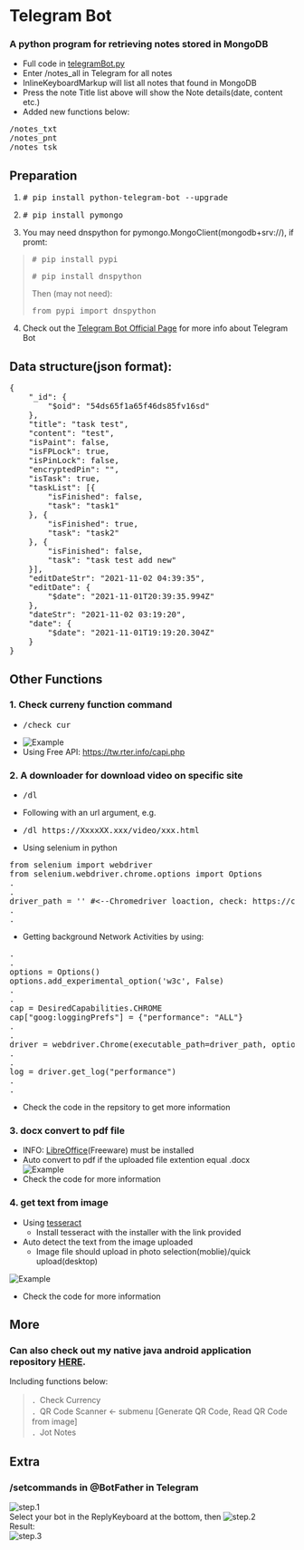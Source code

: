 # Telegram Bot  

### A python program for retrieving notes stored in MongoDB  
- Full code in [telegramBot.py](https://github.com/jasonlhmc/telegramBot_git/blob/main/telegramBot.py)  
- Enter /notes_all in Telegram for all notes  
- InlineKeyboardMarkup will list all notes that found in MongoDB  
- Press the note Title list above will show the Note details(date, content etc.)  
- Added new functions below:
<pre>
/notes_txt
/notes_pnt
/notes_tsk
</pre>
  
## Preparation
1. <pre># pip install python-telegram-bot --upgrade</pre>
2. <pre># pip install pymongo</pre>
3. You may need dnspython for pymongo.MongoClient(mongodb+srv://), if promt:
> <pre># pip install pypi</pre>
> <pre># pip install dnspython</pre>
> Then (may not need): 
> <pre>from pypi import dnspython</pre>
4. Check out the [Telegram Bot Official Page](https://core.telegram.org/bots/) for more info about Telegram Bot  

## Data structure(json format):  
<pre>
{
    "_id": {
        "$oid": "54ds65f1a65f46ds85fv16sd"
    },
    "title": "task test",
    "content": "test",
    "isPaint": false,
    "isFPLock": true,
    "isPinLock": false,
    "encryptedPin": "",
    "isTask": true,
    "taskList": [{
        "isFinished": false,
        "task": "task1"
    }, {
        "isFinished": true,
        "task": "task2"
    }, {
        "isFinished": false,
        "task": "task test add new"
    }],
    "editDateStr": "2021-11-02 04:39:35",
    "editDate": {
        "$date": "2021-11-01T20:39:35.994Z"
    },
    "dateStr": "2021-11-02 03:19:20",
    "date": {
        "$date": "2021-11-01T19:19:20.304Z"
    }
}
</pre>  

## Other Functions
### 1. Check curreny function command  
- <pre>/check_cur</pre>  
- ![Example](https://github.com/jasonlhmc/telegramBot_git/blob/main/img/check_cur_1.png?raw=true)  
- Using Free API: https://tw.rter.info/capi.php  

### 2. A downloader for download video on specific site
- <pre>/dl </pre>
- Following with an url argument, e.g.  
- <pre>/dl https://XxxxXX.xxx/video/xxx.html</pre>  
- Using selenium in python
<pre>from selenium import webdriver
from selenium.webdriver.chrome.options import Options
.
.
driver_path = '' #<--Chromedriver loaction, check: https://chromedriver.chromium.org/downloads
.
.
</pre>
- Getting background Network Activities by using:
<pre>
.
.
options = Options()
options.add_experimental_option('w3c', False)
.
.
cap = DesiredCapabilities.CHROME
cap["goog:loggingPrefs"] = {"performance": "ALL"}
.
.
driver = webdriver.Chrome(executable_path=driver_path, options=options, desired_capabilities=cap)
.
.
log = driver.get_log("performance")
.
.
</pre>  
- Check the code in the repsitory to get more information  

### 3. docx convert to pdf file  
- INFO: [LibreOffice](https://www.libreoffice.org/discover/libreoffice/)(Freeware) must be installed  
- Auto convert to pdf if the uploaded file extention equal .docx  
![Example](https://github.com/jasonlhmc/telegramBot_git/blob/main/img/docx-pdf_convertor.png?raw=true)  
- Check the code for more information  

### 4. get text from image
- Using [tesseract](https://github.com/UB-Mannheim/tesseract/wiki)  
  - Install tesseract with the installer with the link provided  
- Auto detect the text from the image uploaded  
  - Image file should upload in photo selection(moblie)/quick upload(desktop)

![Example](https://raw.githubusercontent.com/jasonlhmc/telegramBot_git/main/img/get_text_from_image.png)  
- Check the code for more information  

## More  
### Can also check out my native java android application repository [HERE](https://github.com/jasonlhmc/AndroidNativeJavaApp).  
Including functions below:  
> ．Check Currency  
> ．QR Code Scanner <- submenu [Generate QR Code, Read QR Code from image]  
> ．Jot Notes  

## Extra
### /setcommands in @BotFather in Telegram
![step.1](https://github.com/jasonlhmc/telegramBot_git/blob/main/img/others-setcommands_1.png?raw=true)  
Select your bot in the ReplyKeyboard at the bottom, then
![step.2](https://github.com/jasonlhmc/telegramBot_git/blob/main/img/others-setcommands_2.png?raw=true)  
Result:  
![step.3](https://github.com/jasonlhmc/telegramBot_git/blob/main/img/others-setcommands_3.png?raw=true)  
